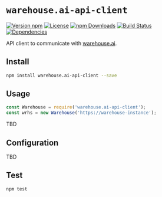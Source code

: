 # `warehouse.ai-api-client`

[![Version npm](https://img.shields.io/npm/v/warehouse.ai-api-client.svg?style=flat-square)](https://www.npmjs.com/package/warehouse.ai-api-client)
[![License](https://img.shields.io/npm/l/warehouse.ai-api-client.svg?style=flat-square)](https://github.com/warehouseai/warehouse.ai-api-client/blob/master/LICENSE)
[![npm Downloads](https://img.shields.io/npm/dm/warehouse.ai-api-client.svg?style=flat-square)](https://npmcharts.com/compare/warehouse.ai-api-client?minimal=true)
[![Build Status](https://travis-ci.org/warehouseai/warehouse.ai-api-client.svg?branch=master)](https://travis-ci.org/warehouseai/warehouse.ai-api-client)
[![Dependencies](https://img.shields.io/david/warehouseai/warehouse.ai-api-client.svg?style=flat-square)](https://github.com/warehouseai/warehouse.ai-api-client/blob/master/package.json)

API client to communicate with [warehouse.ai][warehouse.ai].


## Install

```bash
npm install warehouse.ai-api-client --save
```


## Usage

```js
const Warehouse = require('warehouse.ai-api-client');
const wrhs = new Warehouse('https://warehouse-instance');
```

TBD


## Configuration

TBD


## Test

```bash
npm test
```

[warehouse.ai]: https://github.com/godaddy/warehouse.ai
